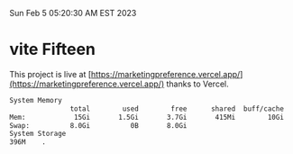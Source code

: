 Sun Feb  5 05:20:30 AM EST 2023

# vite Fifteen


This project is live at [https://marketingpreference.vercel.app/](https://marketingpreference.vercel.app/) thanks to Vercel.

```bash
System Memory
               total        used        free      shared  buff/cache   available
Mem:            15Gi       1.5Gi       3.7Gi       415Mi        10Gi        13Gi
Swap:          8.0Gi          0B       8.0Gi
System Storage
396M	.
